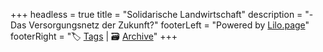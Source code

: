 +++
headless = true
title = "Solidarische Landwirtschaft"
description = "- Das Versorgungsnetz der Zukunft?"
footerLeft = "Powered by  [Lilo.page](https://www.lilo.page)"
footerRight = "🏷️ [Tags](/tags/) | 🗃️ [Archive](/posts/)"
+++
